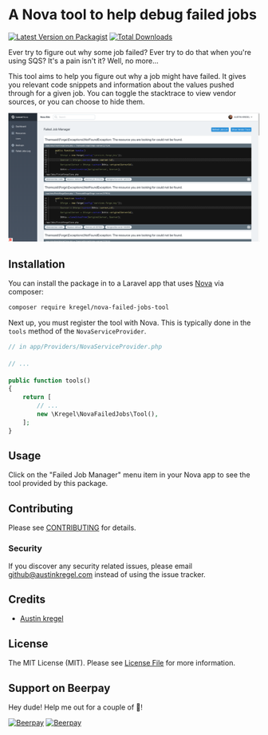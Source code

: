 # A Nova tool to help debug failed jobs

[![Latest Version on Packagist](https://img.shields.io/packagist/v/kregel/nova-failed-jobs-tool.svg?style=flat-square)](https://packagist.org/packages/kregel/nova-failed-jobs-tool)
[![Total Downloads](https://img.shields.io/packagist/dt/kregel/nova-failed-jobs-tool.svg?style=flat-square)](https://packagist.org/packages/kregel/nova-failed-jobs-tool)

Ever try to figure out why some job failed? Ever try to do that when you're using SQS? It's a pain isn't it? Well, no more... 

This tool aims to help you figure out why a job might have failed. It gives you relevant code snippets and information about the values pushed through for a given job. You can toggle the stacktrace to view vendor sources, or you can choose to hide them.

![Screenshot](./screenshot.png)

## Installation

You can install the package in to a Laravel app that uses [Nova](https://nova.laravel.com) via composer:

```bash
composer require kregel/nova-failed-jobs-tool
```

Next up, you must register the tool with Nova. This is typically done in the `tools` method of the `NovaServiceProvider`.

```php
// in app/Providers/NovaServiceProvider.php

// ...

public function tools()
{
    return [
        // ...
        new \Kregel\NovaFailedJobs\Tool(),
    ];
}
```

## Usage

Click on the "Failed Job Manager" menu item in your Nova app to see the tool provided by this package.

## Contributing

Please see [CONTRIBUTING](CONTRIBUTING.md) for details.

### Security

If you discover any security related issues, please email github@austinkregel.com instead of using the issue tracker.

## Credits

- [Austin kregel](https://github.com/austinkregel)

## License

The MIT License (MIT). Please see [License File](LICENSE.md) for more information.

## Support on Beerpay
Hey dude! Help me out for a couple of :beers:!

[![Beerpay](https://beerpay.io/austinkregel/nova-failed-jobs-tool/badge.svg?style=beer-square)](https://beerpay.io/austinkregel/nova-failed-jobs-tool)  [![Beerpay](https://beerpay.io/austinkregel/nova-failed-jobs-tool/make-wish.svg?style=flat-square)](https://beerpay.io/austinkregel/nova-failed-jobs-tool?focus=wish)